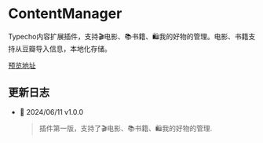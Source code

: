 # ContentManager
Typecho内容扩展插件，支持🎬电影、📚书籍、🛍️我的好物的管理。电影、书籍支持从豆瓣导入信息，本地化存储。

[预览地址](https://shawnzeng.com/index.php/archives/3/)

## 更新日志
- 🍰 2024/06/11 v1.0.0
  > 插件第一版，支持了🎬电影、📚书籍、🛍️我的好物的管理.

